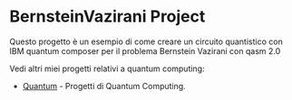 # BernsteinVazirani Project

Questo progetto è un esempio di come creare un circuito quantistico con IBM quantum composer per il problema Bernstein Vazirani con qasm 2.0


Vedi altri miei progetti relativi a quantum computing:
- [Quantum](https://Baddy2002.github.io/Quantum) - Progetti di Quantum Computing.

